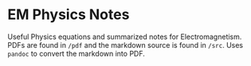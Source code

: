 # EM Physics Notes

Useful Physics equations and summarized notes for Electromagnetism.
PDFs are found in `/pdf` and the markdown source is found in `/src`.
Uses `pandoc` to convert the markdown into PDF.
